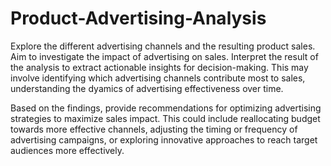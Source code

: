 # Product-Advertising-Analysis
Explore the different advertising channels and the resulting product sales. Aim to investigate the impact of advertising on sales.
Interpret the result of the analysis to extract actionable insights for decision-making. This may involve identifying which advertising channels contribute most to sales, understanding the dyamics of advertising effectiveness over time.

Based on the findings, provide recommendations for optimizing advertising strategies to maximize sales impact. This could include reallocating budget towards more effective channels, adjusting the timing or frequency of advertising campaigns, or exploring innovative approaches to reach target audiences more effectively.
 
